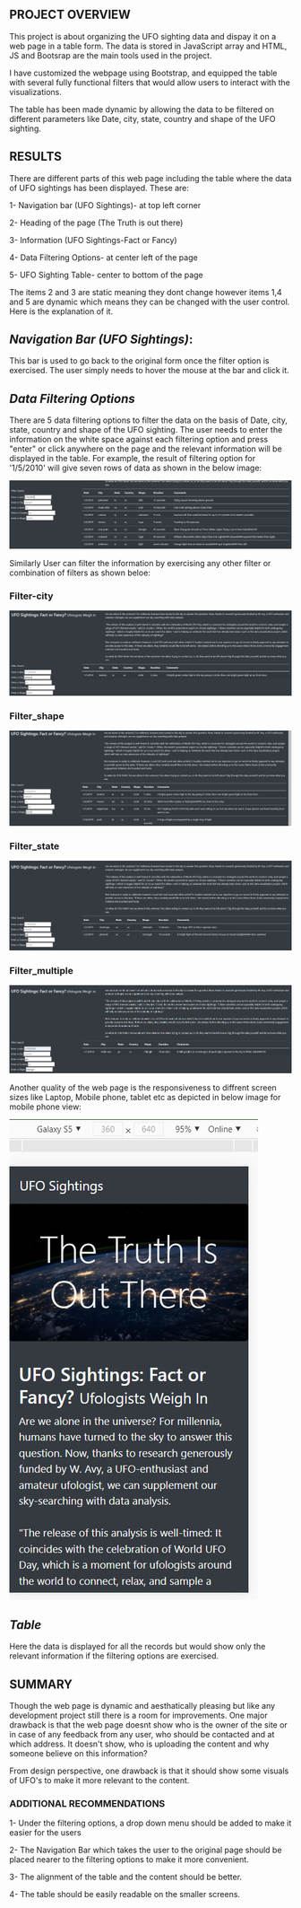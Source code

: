 ## **PROJECT OVERVIEW**
This project is about organizing the UFO sighting data and dispay it on a web page in a table form. The data is stored in JavaScript array and HTML, JS and Bootsrap are the main tools used in the project.

I have customized the webpage using Bootstrap, and equipped the table with several fully functional filters that would allow users to interact with the visualizations.

The table has been made dynamic by allowing the data to be filtered on different parameters like Date, city, state, country and shape of the UFO sighting.

## **RESULTS**

There are different parts of this web page including the table where the data of UFO sightings has been displayed. These are:

1- Navigation bar (UFO Sightings)- at top left corner

2- Heading of the page (The Truth is out there)

3- Information (UFO Sightings-Fact or Fancy)

4- Data Filtering Options- at center left of the page

5- UFO Sighting Table- center to bottom of the page

The items 2 and 3 are static meaning they dont change however items 1,4 and 5 are dynamic which means they can be changed with the user control. Here is the explanation of it.

## *Navigation Bar (UFO Sightings)*:

This bar is used to go back to the original form once the filter option is exercised. The user simply needs to hover the mouse at the bar and click it.

## *Data Filtering Options*

There are 5 data filtering options to filter the data on the basis of Date, city, state, country and shape of the UFO sighting. The user needs to enter the information on the white space against each filtering option and press "enter" or click anywhere on the page and the relevant information will be displayed in the table. For example, the result of filtering option for '1/5/2010' will give seven rows of data as shown in the below image:

<img src = "Filter_date.PNG"><img>

Similarly User can filter the information by exercising any other filter or combination of filters as shown beloe:

### **Filter-city**

<img src = "Filter_city.PNG"><img>

### **Filter_shape**

<img src = "Filter_shape.PNG"><img>

### **Filter_state**

<img src = "Filter_state.PNG"><img>

### **Filter_multiple**

<img src = "Filter_multiple.PNG"><img>

Another quality of the web page is the responsiveness to diffrent screen sizes like Laptop, Mobile phone, tablet etc as depicted in below image for mobile phone view:

<img src = "mobile_view.PNG"><img>

## *Table*

Here the data is displayed for all the records but would show only the relevant information if the filtering options are exercised. 

## **SUMMARY**
Though the web page is dynamic and aesthatically pleasing but like any development project still there is a room for improvements. One major drawback is that the web page doesnt show who is the owner of the site or in case of any feedback from any user, who should be contacted and at which address. It doesn't show, who is uploading the content and why someone believe on this information?

From design perspective, one drawback is that it should show some visuals of UFO's to make it more relevant to the content.


### **ADDITIONAL RECOMMENDATIONS**

1- Under the filtering options, a drop down menu should be added to make it easier for the users

2- The Navigation Bar which takes the user to the original page should be placed nearer to the filtering options to make it more convenient.

3- The alignment of the table and the content should be better.

4- The table should be easily readable on the smaller screens.

